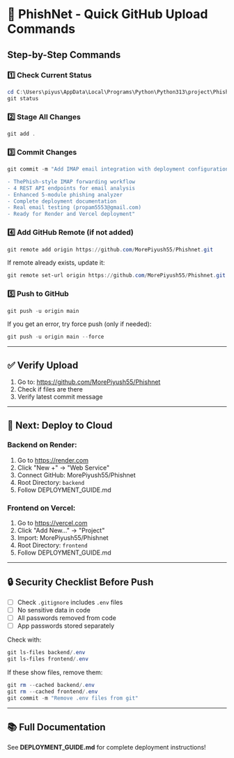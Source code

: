 # 🚀 PhishNet - Quick GitHub Upload Commands

## Step-by-Step Commands

### 1️⃣ Check Current Status
```powershell
cd C:\Users\piyus\AppData\Local\Programs\Python\Python313\project\Phishnet
git status
```

### 2️⃣ Stage All Changes
```powershell
git add .
```

### 3️⃣ Commit Changes
```powershell
git commit -m "Add IMAP email integration with deployment configuration

- ThePhish-style IMAP forwarding workflow
- 4 REST API endpoints for email analysis
- Enhanced 5-module phishing analyzer
- Complete deployment documentation
- Real email testing (propam5553@gmail.com)
- Ready for Render and Vercel deployment"
```

### 4️⃣ Add GitHub Remote (if not added)
```powershell
git remote add origin https://github.com/MorePiyush55/Phishnet.git
```

If remote already exists, update it:
```powershell
git remote set-url origin https://github.com/MorePiyush55/Phishnet.git
```

### 5️⃣ Push to GitHub
```powershell
git push -u origin main
```

If you get an error, try force push (only if needed):
```powershell
git push -u origin main --force
```

---

## ✅ Verify Upload

1. Go to: https://github.com/MorePiyush55/Phishnet
2. Check if files are there
3. Verify latest commit message

---

## 🎯 Next: Deploy to Cloud

### Backend on Render:
1. Go to https://render.com
2. Click "New +" → "Web Service"
3. Connect GitHub: MorePiyush55/Phishnet
4. Root Directory: `backend`
5. Follow DEPLOYMENT_GUIDE.md

### Frontend on Vercel:
1. Go to https://vercel.com
2. Click "Add New..." → "Project"
3. Import: MorePiyush55/Phishnet
4. Root Directory: `frontend`
5. Follow DEPLOYMENT_GUIDE.md

---

## 🔒 Security Checklist Before Push

- [ ] Check `.gitignore` includes `.env` files
- [ ] No sensitive data in code
- [ ] All passwords removed from code
- [ ] App passwords stored separately

Check with:
```powershell
git ls-files backend/.env
git ls-files frontend/.env
```

If these show files, remove them:
```powershell
git rm --cached backend/.env
git rm --cached frontend/.env
git commit -m "Remove .env files from git"
```

---

## 📚 Full Documentation

See **DEPLOYMENT_GUIDE.md** for complete deployment instructions!
